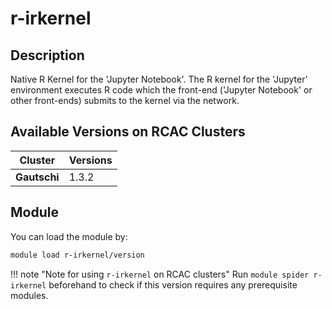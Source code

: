 # r-irkernel

## Description
Native R Kernel for the 'Jupyter Notebook'. The R kernel for the 'Jupyter' environment executes R code which the front-end ('Jupyter Notebook' or other front-ends) submits to the kernel via the network.

## Available Versions on RCAC Clusters
|Cluster|Versions|
|---|---|
|**Gautschi**|1.3.2|

## Module
You can load the module by:

```bash
module load r-irkernel/version
```

!!! note "Note for using `r-irkernel` on RCAC clusters"
    Run `module spider r-irkernel` beforehand to check if this version requires any prerequisite modules.
